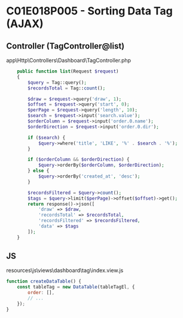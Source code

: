# C01E018P005 - Sorting Data Tag (AJAX)

## Controller (TagController@list)

app\Http\Controllers\Dashboard\TagController.php

```php
    public function list(Request $request)
    {
        $query = Tag::query();
        $recordsTotal = Tag::count();

        $draw = $request->query('draw', 1);
        $offset = $request->query('start', 0);
        $perPage = $request->query('length', 10);
        $search = $request->input('search.value');
        $orderColumn = $request->input('order.0.name');
        $orderDirection = $request->input('order.0.dir');

        if ($search) {
            $query->where('title', 'LIKE', '%' . $search . '%');
        }

        if ($orderColumn && $orderDirection) {
            $query->orderBy($orderColumn, $orderDirection);
        } else {
            $query->orderBy('created_at', 'desc');
        }

        $recordsFiltered = $query->count();
        $tags = $query->limit($perPage)->offset($offset)->get();
        return response()->json([
            'draw' => $draw,
            'recordsTotal' => $recordsTotal,
            'recordsFiltered' => $recordsFiltered,
            'data' => $tags
        ]);
    }
```

## JS

resources\js\views\dashboard\tag\index.view.js

```js
function createDataTable() {
    const tableTag = new DataTable(tableTagEl, {
        order: [],
        // ...
    });
}
```

